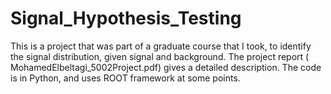 # Signal_Hypothesis_Testing
This is a project that was part of a graduate course that I took, to identify the signal distribution, given signal and background. The project report (
MohamedElbeltagi_5002Project.pdf) gives a detailed description. The code is in Python, and uses ROOT framework at some points.
